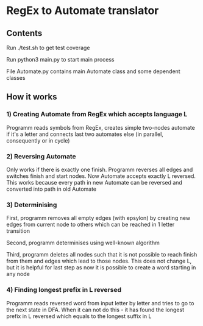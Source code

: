 # RegEx to Automate translator


## Contents


Run ./test.sh to get test coverage


Run python3 main.py to start main process


File Automate.py contains main Automate class and some dependent classes


## How it works


### 1) Creating Automate from RegEx which accepts language L
Programm reads symbols from RegEx, creates simple two-nodes automate if it's a letter and connects last two automates else (in parallel, consequently or in cycle)

### 2) Reversing Automate
Only works if there is exactly one finish. Programm reverses all edges and switches finish and start nodes. Now Automate accepts exactly L reversed.
This works because every path in new Automate can be reversed and converted into path in old Automate

### 3) Determinising

First, programm removes all empty edges (with epsylon) by creating new edges from current node to others which can be reached in 1 letter transition

Second, programm determinises using well-known algorithm

Third, programm deletes all nodes such that it is not possible to reach finish from them and edges which lead to those nodes. This does not change L, but
it is helpful for last step as now it is possible to create a word starting in any node

### 4) Finding longest prefix in L reversed
Programm reads reversed word from input letter by letter and tries to go to the next state in DFA. When it can not do this -
it has found the longest prefix in L reversed which equals to the longest suffix in L

